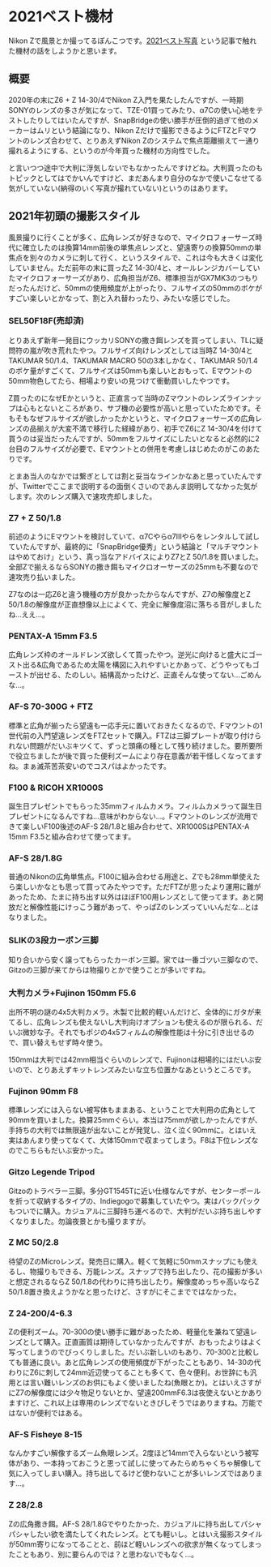 # 2021ベスト機材
Nikon Zで風景とか撮ってるぽんこつです。[2021ベスト写真](../best-shot-2021/) という記事で触れた機材の話をしようかと思います。

## 概要
2020年の末にZ6 + Z 14-30/4でNikon Z入門を果たしたんですが、一時期SONYのレンズの多さが気になって、TZE-01買ってみたり、α7Cの使い心地をテストしたりしてはいたんですが、SnapBridgeの使い勝手が圧倒的過ぎて他のメーカーはムリという結論になり、Nikon Zだけで撮影できるようにFTZとFマウントのレンズ合わせて、とりあえずNikon Zのシステムで焦点距離揃えて一通り撮れるようにする、というのが今年買った機材の方向性でした。

と言いつつ途中で大判に浮気しないでもなかったんですけどね。大判買ったのもトピックとしてはでかいんですけど、まだあんまり自分のなかで使いこなせてる気がしていない(納得のいく写真が撮れていない)というのはあります。

## 2021年初頭の撮影スタイル
風景撮りに行くことが多く、広角レンズが好きなので、マイクロフォーサーズ時代に確立したのは換算14mm前後の単焦点レンズと、望遠寄りの換算50mmの単焦点を別々のカメラに刺して行く、というスタイルで、これは今も大きくは変化していません。ただ前年の末に買ったZ 14-30/4と、オールレンジカバーしていたマイクロフォーサーズがあり、広角担当がZ6、標準担当がGX7MK3のつもりだったんだけど、50mmの使用頻度が上がったり、フルサイズの50mmのボケがすごい楽しいとかなって、割と入れ替わったり、みたいな感じでした。

### SEL50F18F(売却済)
とりあえず新年一発目にウッカリSONYの撒き餌レンズを買ってしまい、TLに疑問符の嵐が吹き荒れたやつ。フルサイズ向けレンズとしては当時Z 14-30/4とTAKUMAR 50/1.4、TAKUMAR MACRO 50の3本しかなく、TAKUMAR 50/1.4のボケ量がすごくて、フルサイズは50mmも楽しいとおもって、Eマウントの50mm物色してたら、相場より安いの見つけて衝動買いしたやつです。

Z買ったのになぜEかというと、正直言って当時のZマウントのレンズラインナップは心もとないところがあり、サブ機の必要性が高いと思っていたためです。そもそもなぜフルサイズが欲しかったかというと、マイクロフォーサーズの広角レンズの品揃えが大変不満で移行した経緯があり、初手でZ6にZ 14-30/4を付けて買うのは妥当だったんですが、50mmをフルサイズにしたいとなると必然的に2台目のフルサイズが必要で、Eマウントとの併用を考慮しはじめたのがこのあたりです。

とまあ当人のなかでは繋ぎとしては割と妥当なラインかなあと思っていたんですが、Twitterでここまで説明するの面倒くさいのであんま説明してなかった気がします。次のレンズ購入で速攻売却しました。

### Z7 + Z 50/1.8
前述のようにEマウントを検討していて、α7Cやらα7IIIやらをレンタルして試していたんですが、最終的に「SnapBridge優秀」という結論と「マルチマウントはやめておけ」という、真っ当なアドバイスによりZ7とZ 50/1.8を買いました。全部Zで揃えるならSONYの撒き餌もマイクロオーサーズの25mmも不要なので速攻売り払いました。

Z7なのは一応Z6と違う機種の方が良かったからなんですが、Z7の解像度とZ 50/1.8の解像度が正直想像以上によくて、完全に解像度沼に落ちる音がしましたね…ええ…。

### PENTAX-A 15mm F3.5
広角レンズ枠のオールドレンズ欲しくて買ったやつ。逆光に向けると盛大にゴースト出る&広角であるため太陽を構図に入れやすいとかあって、どうやってもゴーストが出せる、たのしい。結構高かったけど、正直そんな使ってない…ごめんな…。

### AF-S 70-300G + FTZ
標準と広角が揃ったら望遠も一応手元に置いておきたくなるので、Fマウントの1世代前の入門望遠レンズをFTZセットで購入。FTZは三脚プレートが取り付けられない問題がだいぶキツくて、ずっと頭痛の種として残り続けました。要所要所で役立ちましたが後で買った便利ズームにより存在意義が若干怪しくなってますね。まぁ滅茶苦茶安いのでコスパはよかったです。

### F100 & RICOH XR1000S
誕生日プレゼントでもらった35mmフィルムカメラ。フィルムカメラって誕生日プレゼントになるんですね…意味がわからない…。Fマウントのレンズが流用できて楽しいF100後述のAF-S 28/1.8と組み合わせて、XR1000SはPENTAX-A 15mm F3.5と組み合わせて使ってます。

### AF-S 28/1.8G
普通のNikonの広角単焦点。F100に組み合わせる用途と、Zでも28mm単使えたら楽しいかなとも思って買ってみたやつです。ただFTZが思ったより運用に難があったため、たまに持ち出す以外はほぼF100用レンズとして使ってます。あと開放だと解像性能にけっこう難があって、やっぱZのレンズっていいんだな…とはなりました。

### SLIKの3段カーボン三脚
知り合いから安く譲ってもらったカーボン三脚。家では一番ゴツい三脚なので、Gitzoの三脚が来てからは物撮りとかで使うことが多いですね。

### 大判カメラ+Fujinon 150mm F5.6
出所不明の謎の4x5大判カメラ。木製で比較的軽いんだけど、全体的にガタが来てるし、広角レンズも使えないし大判向けオプションも使えるのが限られる、だいぶ微妙な子。それでもポジの4x5フィルムの解像性能は十分に引き出せるので、買い替えもせず時々使う。

150mmは大判では42mm相当ぐらいのレンズで、Fujinonは相場的にはだいぶ安いので、とりあえずキットレンズみたいな立ち位置かなあというところです。

### Fujinon 90mm F8
標準レンズには入らない被写体もままある、ということで大判用の広角として90mmを買いました。換算25mmぐらい。本当は75mmが欲しかったんですが、手持ちの大判では無限遠が出ないことが発覚し、泣く泣く90mmに。とはいえ実はあんまり使ってなくて、大体150mmで収まってしまう。F8は下位レンズなのでこちらもだいぶ安かった。

### Gitzo Legende Tripod
Gitzoのトラベラー三脚。多分GT1545Tに近い仕様なんですが、センターポールを折って収納するタイプの、Indiegogoで募集していたやつ。実はバックパックもついでに購入。カジュアルに三脚持ち運べるので、大判がだいぶ持ち出しやすくなりました。勿論夜景とかも撮りますが。

### Z MC 50/2.8
待望のZのMicroレンズ。発売日に購入。軽くて気軽に50mmスナップにも使えるし、物撮りもできる、万能レンズ。スナップで持ち出したり、花の撮影が多いと想定されるならZ 50/1.8の代わりに持ち出したり。解像度めっちゃ高いならZ 50/1.8置き換えようかなと思ったけど、さすがにそこまでではなかった。

### Z 24-200/4-6.3
Zの便利ズーム。70-300の使い勝手に難があったため、軽量化を兼ねて望遠レンズとして購入。正直画質は期待していなかったんですが、おもったよりはよく写ってしまうのでびっくりしました。だいぶ新しいのもあり、70-300と比較しても普通に良い。あと広角レンズの使用頻度が下がったこともあり、14-30の代わりにZ6に刺して24mm近辺使ってることも多くて、色々便利。お世辞にも汎用とは言い難いレンズのお供にもよく使いましたね(魚眼とか)。とはいえさすがにZ7の解像度には少々物足りないとか、望遠200mmF6.3は夜使えないとかありますけど、これ以上は専用のレンズでないときびしそうではありますね。万能ではないが便利ではある。

### AF-S Fisheye 8-15
なんかすごい解像するズーム魚眼レンズ。2度ほど14mmで入らないという被写体があり、一本持っておこうと思って試しに使ってみたらめちゃくちゃ解像して気に入ってしまい購入。持ち出してるけど使わないことが多いレンズではあります…。

### Z 28/2.8
Zの広角撒き餌。AF-S 28/1.8Gでやりたかった、カジュアルに持ち出してパシャパシャしたい欲を満たしてくれたレンズ。とても軽いし。とはいえ撮影スタイルが50mm寄りになってることと、前ほど軽いレンズへの欲求が無くなってしまったこともあり、別に要らんのでは？と思わないでもなく…。